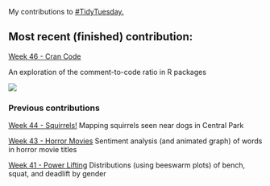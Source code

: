 My contributions to [#TidyTuesday.](https://github.com/rfordatascience/tidytuesday)

## Most recent (finished) contribution:
[Week 46 - Cran Code](https://github.com/ekholme/TidyTuesday/tree/master/46%20-%20cran%20code)

An exploration of the comment-to-code ratio in R packages

![](https://github.com/ekholme/TidyTuesday/blob/master/46%20-%20cran%20code/cran_plot.jpeg)

### Previous contributions
[Week 44 - Squirrels!](https://github.com/ekholme/TidyTuesday/tree/master/44%20-%20squirrels)
Mapping squirrels seen near dogs in Central Park

[Week 43 - Horror Movies](https://github.com/ekholme/TidyTuesday/tree/master/43%20-%20horror%20movies)
Sentiment analysis (and animated graph) of words in horror movie titles

[Week 41 - Power Lifting](https://github.com/ekholme/TidyTuesday/tree/master/41%20-%20powerlifting)
Distributions (using beeswarm plots) of bench, squat, and deadlift by gender
